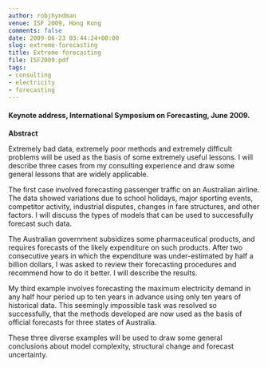```yaml
---
author: robjhyndman
venue: ISF 2009, Hong Kong
comments: false
date: 2009-06-23 03:44:24+00:00
slug: extreme-forecasting
title: Extreme forecasting
file: ISF2009.pdf
tags:
- consulting
- electricity
- forecasting
---
```


#### Keynote address, International Symposium on Forecasting, June 2009.

**Abstract**

Extremely bad data, extremely poor methods and extremely difficult problems will be used as the basis of some extremely useful lessons. I will describe three cases from my consulting experience and draw some general lessons that are widely applicable.

The first case involved forecasting passenger traffic on an Australian airline. The data showed variations due to school holidays, major sporting events, competitor activity, industrial disputes, changes in fare structures, and other factors. I will discuss the types of models that can be used to successfully forecast such data.

The Australian government subsidizes some pharmaceutical products, and requires forecasts of the likely expenditure on such products. After two consecutive years in which the expenditure was under-estimated by half a billion dollars, I was asked to review their forecasting procedures and recommend how to do it better. I will describe the results.

My third example involves forecasting the maximum electricity demand in any half hour period up to ten years in advance using only ten years of historical data. This seemingly impossible task was resolved so successfully, that the methods developed are now used as the basis of official forecasts for three states of Australia.

These three diverse examples will be used to draw some general conclusions about model complexity, structural change and forecast uncertainty.
